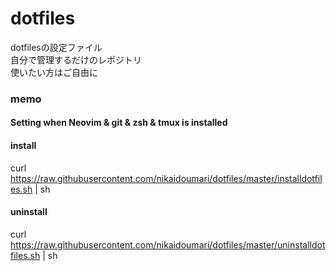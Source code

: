 # dotfiles  
dotfilesの設定ファイル  
自分で管理するだけのレポジトリ  
使いたい方はご自由に  

### memo  
#### Setting when Neovim & git & zsh & tmux is installed  
#### install  
curl https://raw.githubusercontent.com/nikaidoumari/dotfiles/master/installdotfiles.sh | sh  

#### uninstall
curl https://raw.githubusercontent.com/nikaidoumari/dotfiles/master/uninstalldotfiles.sh | sh  
